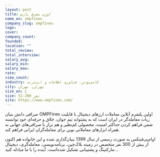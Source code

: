 ```yaml
---
layout: post
title: اوژن مشرق پارس
name_en: ompfinex
company_slug: ompfinex
logo: 
cover: 
company_count:
founded:
location: ""
total_review: 
total_interview: 
salary_avg: 
salary_min: 
salary_max: 
rate: 
view_count: 
industry: کامپیوتر، فناوری اطلاعات و اینترنت
city: تهران, تهران
size_en: L
size: 51-200 نفر
site: https://www.ompfinex.com/
---
```


صرافی دانش بنیان OMPFinex اولین پلتفرم آنلاین معاملات ارزهای دیجیتال با قابلیت ربات معامله‌گر در ایران است که به پشتوانه تیم جوان، خلاق و حرفه‌ای خود توانسته ضمن فراهم کردن حداکثر امنیت، محصولی کم‌نظیر و هم تراز با صرافی‌های جهانی به همراه ابزارهای معاملاتی نوین برای معامله‌گران ایرانی فراهم کند.

اوام‌پی‌فینکس به صورت رسمی از سال 1399 بنیان‌گذاری شده و این خانواده هم اکنون از بیش از 300 نفر متخصص در زمینه بلاک‌چین، برنامه‌نویسی، معامله‌گری، دیجیتال مارکتینگ و پشتیبانی تشکیل شده‌است.
آینده را با ما مبادله کنید...
